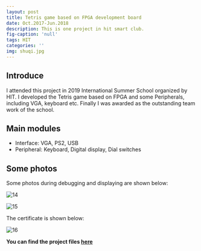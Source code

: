```yaml
---
layout: post
title: Tetris game based on FPGA development board
date: Oct.2017-Jun.2018
description: This is one project in hit smart club.
fig-caption: 'null'
tags: HIT
categories: ''
img: shuqi.jpg
---
```

## Introduce

I attended this project in 2019 International Summer School organized by HIT.  I developed the Tetris game based on FPGA and some Peripherals, including VGA, keyboard etc.  Finally I was awarded as the outstanding team work of the school. 

## Main modules

- Interface: VGA, PS2, USB
- Peripheral: Keyboard, Digital display, Dial switches

## Some photos

Some photos during debugging and displaying are shown below:

![14]({{site.baseurl}}/assets/img/els1.jpg)

![15]({{site.baseurl}}/assets/img/els2.jpg)

The certificate is shown below:

![16]({{site.baseurl}}/assets/img/els3.jpg)

**You can find the project files [here](https://github.com/ZhuoZhi-HIT/-Tetris)**

